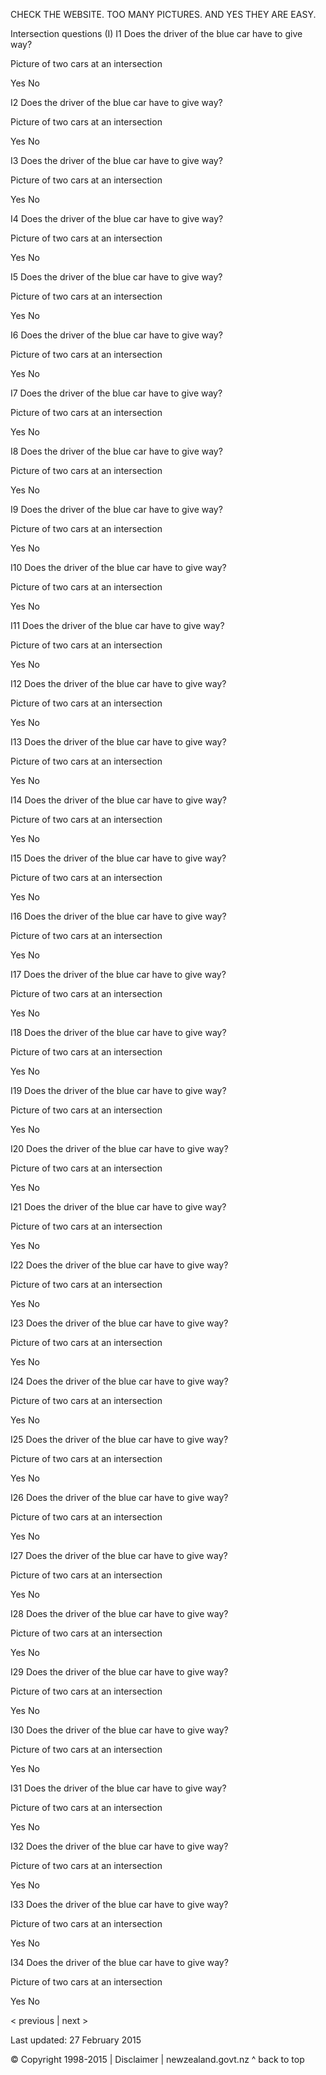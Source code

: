 CHECK THE WEBSITE. TOO MANY PICTURES. AND YES THEY ARE EASY.



Intersection questions (I)
I1   Does the driver of the blue car have to give way?

Picture of two cars at an intersection

Yes       No

I2   Does the driver of the blue car have to give way?

Picture of two cars at an intersection

Yes       No

I3   Does the driver of the blue car have to give way?

Picture of two cars at an intersection

Yes       No

I4   Does the driver of the blue car have to give way?

Picture of two cars at an intersection

Yes       No

I5   Does the driver of the blue car have to give way?

Picture of two cars at an intersection

Yes       No

I6   Does the driver of the blue car have to give way?

Picture of two cars at an intersection

Yes       No

I7   Does the driver of the blue car have to give way?

Picture of two cars at an intersection

Yes       No

I8   Does the driver of the blue car have to give way?

Picture of two cars at an intersection

Yes       No

I9   Does the driver of the blue car have to give way?

Picture of two cars at an intersection

Yes       No

I10   Does the driver of the blue car have to give way?

Picture of two cars at an intersection

Yes       No

I11   Does the driver of the blue car have to give way?

Picture of two cars at an intersection

Yes       No

I12   Does the driver of the blue car have to give way?

Picture of two cars at an intersection

Yes       No

I13   Does the driver of the blue car have to give way?

Picture of two cars at an intersection

Yes       No

I14   Does the driver of the blue car have to give way?

Picture of two cars at an intersection

Yes       No

I15   Does the driver of the blue car have to give way?

Picture of two cars at an intersection

Yes       No

I16   Does the driver of the blue car have to give way?

Picture of two cars at an intersection

Yes       No

I17   Does the driver of the blue car have to give way?

Picture of two cars at an intersection

Yes       No

I18   Does the driver of the blue car have to give way?

Picture of two cars at an intersection

Yes       No

I19   Does the driver of the blue car have to give way?

Picture of two cars at an intersection

Yes       No

I20   Does the driver of the blue car have to give way?

Picture of two cars at an intersection

Yes       No

I21   Does the driver of the blue car have to give way?

Picture of two cars at an intersection

Yes       No

I22   Does the driver of the blue car have to give way?

Picture of two cars at an intersection

Yes       No

I23   Does the driver of the blue car have to give way?

Picture of two cars at an intersection

Yes       No

I24   Does the driver of the blue car have to give way?

Picture of two cars at an intersection

Yes       No

I25   Does the driver of the blue car have to give way?

Picture of two cars at an intersection

Yes       No

I26   Does the driver of the blue car have to give way?

Picture of two cars at an intersection

Yes       No

I27   Does the driver of the blue car have to give way?

Picture of two cars at an intersection

Yes       No

I28   Does the driver of the blue car have to give way?

Picture of two cars at an intersection

Yes       No

I29   Does the driver of the blue car have to give way?

Picture of two cars at an intersection

Yes       No

I30   Does the driver of the blue car have to give way?

Picture of two cars at an intersection

Yes       No

I31   Does the driver of the blue car have to give way?

Picture of two cars at an intersection

Yes       No

I32   Does the driver of the blue car have to give way?

Picture of two cars at an intersection

Yes       No

I33   Does the driver of the blue car have to give way?

Picture of two cars at an intersection

Yes       No

I34   Does the driver of the blue car have to give way?

Picture of two cars at an intersection

Yes       No

< previous | next >

Last updated: 27 February 2015

© Copyright 1998-2015 | Disclaimer | newzealand.govt.nz ^ back to top